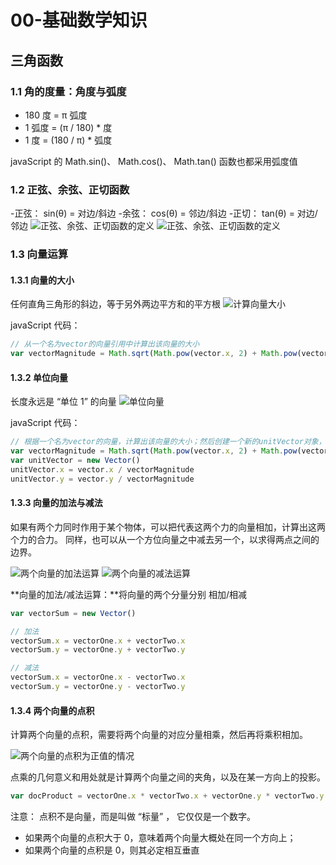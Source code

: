 # 00-基础数学知识

## 三角函数

### 1.1 角的度量：角度与弧度

- 180 度 = π 弧度
- 1 弧度 = (π / 180) \* 度
- 1 度 = (180 / π) \* 弧度

javaScript 的 Math.sin()、 Math.cos()、 Math.tan() 函数也都采用弧度值

### 1.2 正弦、余弦、正切函数

-正弦： sin(θ) = 对边/斜边 -余弦： cos(θ) = 邻边/斜边 -正切： tan(θ) = 对边/邻边
![正弦、余弦、正切函数的定义](../images/math/1.png)
![正弦、余弦、正切函数的定义](../images/math/2.png)

### 1.3 向量运算

#### 1.3.1 向量的大小

任何直角三角形的斜边，等于另外两边平方和的平方根
![计算向量大小](../images/math/3.png)

javaScript 代码：

```js
// 从一个名为vector的向量引用中计算出该向量的大小
var vectorMagnitude = Math.sqrt(Math.pow(vector.x, 2) + Math.pow(vector.y, 2))
```

#### 1.3.2 单位向量

长度永远是 “单位 1” 的向量
![单位向量](../images/math/4.png)

javaScript 代码：

```js
// 根据一个名为vector的向量，计算出该向量的大小；然后创建一个新的unitVector对象，并将原有向量的x与y值分别除以原向量的大小，作为这个新向量的x与y值
var vectorMagnitude = Math.sqrt(Math.pow(vector.x, 2) + Math.pow(vector.y, 2))
var unitVector = new Vector()
unitVector.x = vector.x / vectorMagnitude
unitVector.y = vector.y / vectorMagnitude
```

#### 1.3.3 向量的加法与减法

如果有两个力同时作用于某个物体，可以把代表这两个力的向量相加，计算出这两个力的合力。
同样，也可以从一个方位向量之中减去另一个，以求得两点之间的边界。

![两个向量的加法运算](../images/math/5.png)
![两个向量的减法运算](../images/math/6.png)

**向量的加法/减法运算：**将向量的两个分量分别 相加/相减

```js
var vectorSum = new Vector()

// 加法
vectorSum.x = vectorOne.x + vectorTwo.x
vectorSum.y = vectorOne.y + vectorTwo.y

// 减法
vectorSum.x = vectorOne.x - vectorTwo.x
vectorSum.y = vectorOne.y - vectorTwo.y
```

#### 1.3.4 两个向量的点积

计算两个向量的点积，需要将两个向量的对应分量相乘，然后再将乘积相加。

![两个向量的点积为正值的情况](../images/math/7.png)

点乘的几何意义和用处就是计算两个向量之间的夹角，以及在某一方向上的投影。

```js
var docProduct = vectorOne.x * vectorTwo.x + vectorOne.y * vectorTwo.y
```

注意： 点积不是向量，而是叫做 “标量” ， 它仅仅是一个数字。

- 如果两个向量的点积大于 0，意味着两个向量大概处在同一个方向上；
- 如果两个向量的点积是 0，则其必定相互垂直
